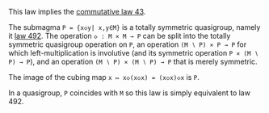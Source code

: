 This law implies the [commutative law 43](https://teorth.github.io/equational_theories/implications/?43).

The submagma `P = {x◇y| x,y∈M}` is a totally symmetric quasigroup, namely it  [law 492](https://teorth.github.io/equational_theories/implications/?492).  The operation `◇ : M × M → P` can be split into the totally symmetric quasigroup operation on `P`, an operation `(M ∖ P) × P → P` for which left-multiplication is involutive (and its symmetric operation `P × (M ∖ P) → P`), and an operation `(M ∖ P) × (M ∖ P) → P` that is merely symmetric.

The image of the cubing map `x ↦ x◇(x◇x) = (x◇x)◇x` is `P`.

In a quasigroup, `P` coincides with `M` so this law is simply equivalent to law 492.
